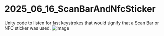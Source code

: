 # 2025_06_16_ScanBarAndNfcSticker
Unity code to listen for fast keystrokes that would signify that a Scan Bar or NFC sticker was used.
![image](https://github.com/user-attachments/assets/a83a9845-003e-4017-8bde-6565cff0ce6d)
